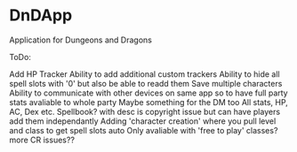 # DnDApp
Application for Dungeons and Dragons

ToDo:

Add HP Tracker
Ability to add additional custom trackers
Ability to hide all spell slots with '0' but also be able to readd them
Save multiple characters
Ability to communicate with other devices on same app so to have full party stats avaliable to whole party
  Maybe something for the DM too
  All stats, HP, AC, Dex etc.
Spellbook? with desc is copyright issue but can have players add them independantly
Adding 'character creation' where you pull level and class to get spell slots auto
  Only avaliable with 'free to play' classes? more CR issues??

